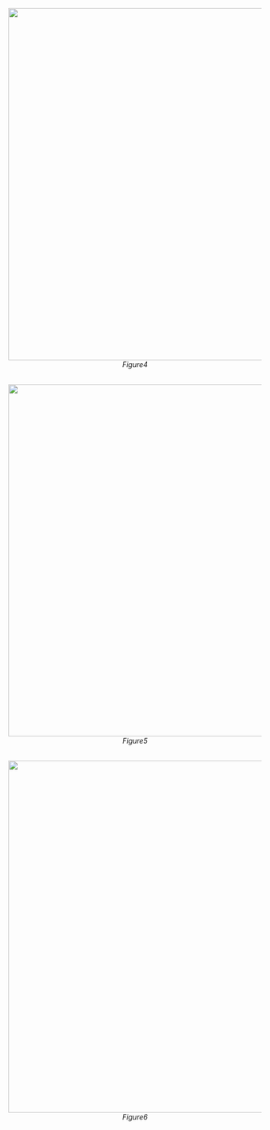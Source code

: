 <p align="center">
  <img src="https://github.com/user-attachments/assets/39927bc4-1599-408c-92d3-cf4b4616e805" width="700"/><br/>
  <i>Figure4</i><br/><br/>
</p>

<p align="center">
  <img src="https://github.com/user-attachments/assets/59073655-4591-4daa-94d7-4129dc1850d4" width="700"/><br/>
  <i>Figure5</i><br/><br/>
</p>

<p align="center">
  <img src="https://github.com/user-attachments/assets/7696550a-3d52-488f-9f43-d545346d1c4a" width="700"/><br/>
  <i>Figure6</i><br/><br/>
</p>
